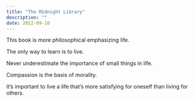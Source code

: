 ```yaml
---
title: "The Midnight Library"
description: ""
date: 2022-09-10
---
```


This book is more philosophical emphasizing life. 

The only way to learn is to live.

Never underestimate the importance of small things in life.

Compassion is the basis of morality.

It’s important to live a life that’s more satisfying for oneself than living for others.